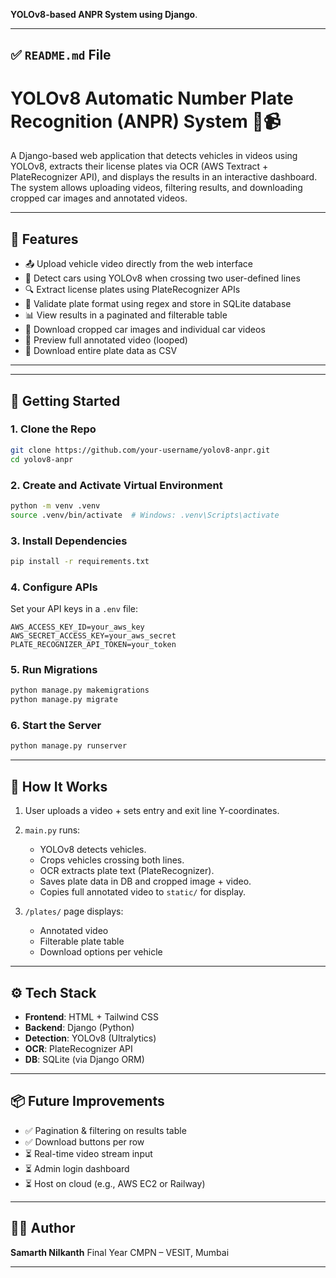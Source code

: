 **YOLOv8-based ANPR System using Django**.

---

## ✅ `README.md` File


# YOLOv8 Automatic Number Plate Recognition (ANPR) System 🚗📹

A Django-based web application that detects vehicles in videos using YOLOv8, extracts their license plates via OCR (AWS Textract + PlateRecognizer API), and displays the results in an interactive dashboard. The system allows uploading videos, filtering results, and downloading cropped car images and annotated videos.

---

## 🔧 Features

- 📤 Upload vehicle video directly from the web interface
- 🎯 Detect cars using YOLOv8 when crossing two user-defined lines
- 🔍 Extract license plates using PlateRecognizer APIs
- 🧾 Validate plate format using regex and store in SQLite database
- 📊 View results in a paginated and filterable table
- 📸 Download cropped car images and individual car videos
- 🎥 Preview full annotated video (looped)
- 📂 Download entire plate data as CSV

---

---

## 🚀 Getting Started

### 1. Clone the Repo

```bash
git clone https://github.com/your-username/yolov8-anpr.git
cd yolov8-anpr
```

### 2. Create and Activate Virtual Environment

```bash
python -m venv .venv
source .venv/bin/activate  # Windows: .venv\Scripts\activate
```

### 3. Install Dependencies

```bash
pip install -r requirements.txt
```

### 4. Configure APIs

Set your API keys in a `.env` file:

```env
AWS_ACCESS_KEY_ID=your_aws_key
AWS_SECRET_ACCESS_KEY=your_aws_secret
PLATE_RECOGNIZER_API_TOKEN=your_token
```

### 5. Run Migrations

```bash
python manage.py makemigrations
python manage.py migrate
```

### 6. Start the Server

```bash
python manage.py runserver
```

---

## 🧪 How It Works

1. User uploads a video + sets entry and exit line Y-coordinates.
2. `main.py` runs:

   * YOLOv8 detects vehicles.
   * Crops vehicles crossing both lines.
   * OCR extracts plate text (PlateRecognizer).
   * Saves plate data in DB and cropped image + video.
   * Copies full annotated video to `static/` for display.
3. `/plates/` page displays:

   * Annotated video
   * Filterable plate table
   * Download options per vehicle

---

## ⚙️ Tech Stack

* **Frontend**: HTML + Tailwind CSS
* **Backend**: Django (Python)
* **Detection**: YOLOv8 (Ultralytics)
* **OCR**: PlateRecognizer API
* **DB**: SQLite (via Django ORM)

---

## 📦 Future Improvements

* ✅ Pagination & filtering on results table
* ✅ Download buttons per row
* ⏳ Real-time video stream input
* ⏳ Admin login dashboard
* ⏳ Host on cloud (e.g., AWS EC2 or Railway)

---

## 🧑‍💻 Author

**Samarth Nilkanth**
Final Year CMPN – VESIT, Mumbai

---

